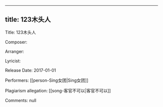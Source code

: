 
---
title: 123木头人
---
Title: 123木头人

Composer: 

Arranger: 

Lyricist: 

Release Date: 2017-01-01

Performers: [[person-Sing女团|Sing女团]]

Plagiarism allegation:
[[song-客官不可以|客官不可以]]

Comments:
null
